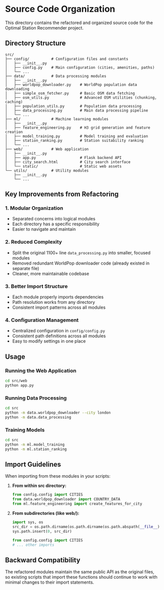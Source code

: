 # Source Code Organization

This directory contains the refactored and organized source code for the Optimal Station Recommender project.

## Directory Structure

```
src/
├── config/          # Configuration files and constants
│   ├── __init__.py
│   ├── config.py    # Main configuration (cities, amenities, paths)
│   └── ...
├── data/            # Data processing modules
│   ├── __init__.py
│   ├── worldpop_downloader.py    # WorldPop population data downloading
│   ├── simple_osm_fetcher.py     # Basic OSM data fetching
│   ├── osm_utils.py              # Advanced OSM utilities (chunking, caching)
│   ├── population_utils.py       # Population data processing
│   ├── data_processing.py        # Main data processing pipeline
│   └── ...
├── ml/              # Machine learning modules
│   ├── __init__.py
│   ├── feature_engineering.py    # H3 grid generation and feature creation
│   ├── model_training.py         # Model training and evaluation
│   ├── station_ranking.py        # Station suitability ranking
│   └── ...
├── web/             # Web application
│   ├── __init__.py
│   ├── app.py                    # Flask backend API
│   ├── city_search.html          # City search interface
│   └── static/                   # Static web assets
└── utils/           # Utility modules
    ├── __init__.py
    └── ...
```

## Key Improvements from Refactoring

### 1. **Modular Organization**
- Separated concerns into logical modules
- Each directory has a specific responsibility
- Easier to navigate and maintain

### 2. **Reduced Complexity**
- Split the original 1100+ line `data_processing.py` into smaller, focused modules
- Removed redundant WorldPop downloader code (already existed in separate file)
- Cleaner, more maintainable codebase

### 3. **Better Import Structure**
- Each module properly imports dependencies
- Path resolution works from any directory
- Consistent import patterns across all modules

### 4. **Configuration Management**
- Centralized configuration in `config/config.py`
- Consistent path definitions across all modules
- Easy to modify settings in one place

## Usage

### Running the Web Application
```bash
cd src/web
python app.py
```

### Running Data Processing
```bash
cd src
python -m data.worldpop_downloader --city london
python -m data.data_processing
```

### Training Models
```bash
cd src
python -m ml.model_training
python -m ml.station_ranking
```

## Import Guidelines

When importing from these modules in your scripts:

1. **From within src directory:**
   ```python
   from config.config import CITIES
   from data.worldpop_downloader import COUNTRY_DATA
   from ml.feature_engineering import create_features_for_city
   ```

2. **From subdirectories (like web/):**
   ```python
   import sys, os
   src_dir = os.path.dirname(os.path.dirname(os.path.abspath(__file__)))
   sys.path.insert(0, src_dir)
   
   from config.config import CITIES
   # ... other imports
   ```

## Backward Compatibility

The refactored modules maintain the same public API as the original files, so existing scripts that import these functions should continue to work with minimal changes to their import statements.
